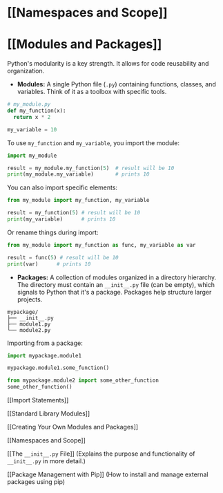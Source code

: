 # [[Namespaces and Scope]]
# [[Modules and Packages]] 
Python's modularity is a key strength.  It allows for code reusability and organization.

* **Modules:**  A single Python file (`.py`) containing functions, classes, and variables.  Think of it as a toolbox with specific tools.

```python
# my_module.py
def my_function(x):
  return x * 2

my_variable = 10
```

To use `my_function` and `my_variable`, you import the module:

```python
import my_module

result = my_module.my_function(5)  # result will be 10
print(my_module.my_variable)       # prints 10
```

You can also import specific elements:

```python
from my_module import my_function, my_variable

result = my_function(5) # result will be 10
print(my_variable)      # prints 10
```

Or rename things during import:

```python
from my_module import my_function as func, my_variable as var

result = func(5) # result will be 10
print(var)      # prints 10
```


* **Packages:** A collection of modules organized in a directory hierarchy.  The directory must contain an `__init__.py` file (can be empty), which signals to Python that it's a package.  Packages help structure larger projects.

```
mypackage/
├── __init__.py
├── module1.py
└── module2.py
```

Importing from a package:

```python
import mypackage.module1

mypackage.module1.some_function()

from mypackage.module2 import some_other_function
some_other_function()
```

[[Import Statements]]

[[Standard Library Modules]]

[[Creating Your Own Modules and Packages]]

[[Namespaces and Scope]]


[[The `__init__.py` File]]  (Explains the purpose and functionality of `__init__.py` in more detail.)

[[Package Management with Pip]] (How to install and manage external packages using pip)
